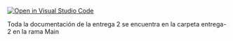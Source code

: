 [![Open in Visual Studio Code](https://classroom.github.com/assets/open-in-vscode-718a45dd9cf7e7f842a935f5ebbe5719a5e09af4491e668f4dbf3b35d5cca122.svg)](https://classroom.github.com/online_ide?assignment_repo_id=11798835&assignment_repo_type=AssignmentRepo)

Toda la documentación de la entrega 2 se encuentra en la carpeta entrega-2 en la rama Main
